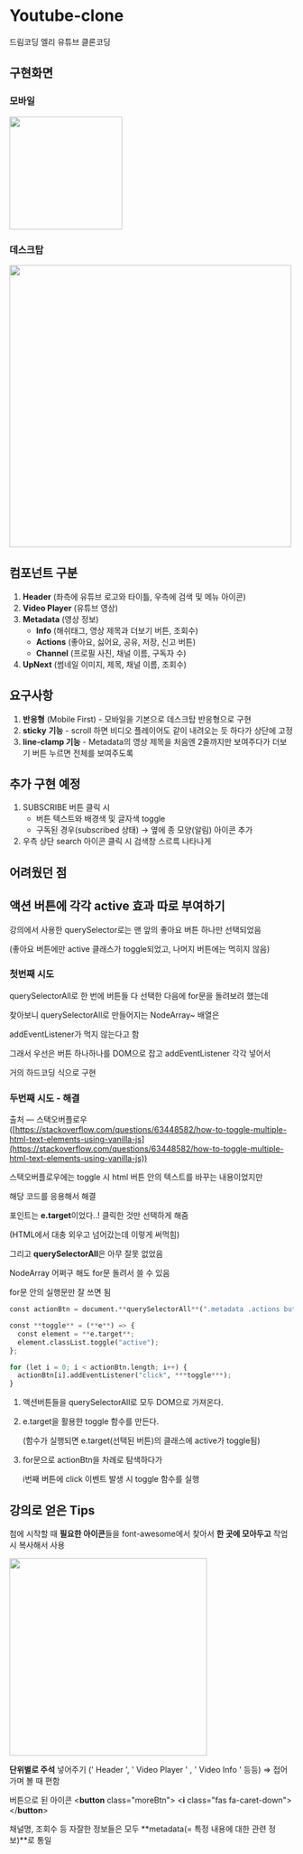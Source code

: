 # Youtube-clone
드림코딩 엘리 유튜브 클론코딩

## 구현화면
### 모바일
<img src="https://i.esdrop.com/d/KwrGH1p1Zl/JZQ54lv8dn.png" width="200" height="auto">

### 데스크탑
<img src="https://i.esdrop.com/d/KwrGH1p1Zl/PDuorpqjAE.png" width="500" height="auto">

## 컴포넌트 구분
1. **Header** (좌측에 유튜브 로고와 타이틀, 우측에 검색 및 메뉴 아이콘)
2. **Video Player** (유튜브 영상)
3. **Metadata** (영상 정보)
    - **Info** (해쉬태그, 영상 제목과 더보기 버튼, 조회수)
    - **Actions** (좋아요, 싫어요, 공유, 저장, 신고 버튼)
    - **Channel** (프로필 사진, 채널 이름, 구독자 수)
4. **UpNext** (썸네일 이미지, 제목, 채널 이름, 조회수)

## 요구사항
1. **반응형** (Mobile First) - 모바일을 기본으로 데스크탑 반응형으로 구현
2. **sticky** **기능** - scroll 하면 비디오 플레이어도 같이 내려오는 듯 하다가 상단에 고정
3. **line-clamp 기능** - Metadata의 영상 제목을 처음엔 2줄까지만 보여주다가 더보기 버튼 누르면 전체를 보여주도록

## 추가 구현 예정
1. SUBSCRIBE 버튼 클릭 시
    - 버튼 텍스트와 배경색 및 글자색 toggle
    - 구독된 경우(subscribed 상태) → 옆에 종 모양(알림) 아이콘 추가
2. 우측 상단 search 아이콘 클릭 시 검색창 스르륵 나타나게

## 어려웠던 점
## 액션 버튼에 각각 active 효과 따로 부여하기

강의에서 사용한 querySelector로는 맨 앞의 좋아요 버튼 하나만 선택되었음

(좋아요 버튼에만 active 클래스가 toggle되었고, 나머지 버튼에는 먹히지 않음)

### 첫번째 시도

querySelectorAll로 한 번에 버튼들 다 선택한 다음에 for문을 돌려보려 했는데

찾아보니 querySelectorAll로 만들어지는 NodeArray~ 배열은 

addEventListener가 먹지 않는다고 함

그래서 우선은 버튼 하나하나를 DOM으로 잡고 addEventListener 각각 넣어서 

거의 하드코딩 식으로 구현

### 두번째 시도 - 해결

출처 — 스택오버플로우 ([https://stackoverflow.com/questions/63448582/how-to-toggle-multiple-html-text-elements-using-vanilla-js](https://stackoverflow.com/questions/63448582/how-to-toggle-multiple-html-text-elements-using-vanilla-js))

스택오버플로우에는 toggle 시 html 버튼 안의 텍스트를 바꾸는 내용이었지만 

해당 코드를 응용해서 해결

포인트는 **e.target**이었다..! 클릭한 것만 선택하게 해줌

(HTML에서 대충 외우고 넘어갔는데 이렇게 써먹힘)

그리고 **querySelectorAll**은 아무 잘못 없었음

NodeArray 어쩌구 해도 for문 돌려서 쓸 수 있음

for문 안의 실행문만 잘 쓰면 됨

```python
const actionBtn = document.**querySelectorAll**(".metadata .actions button i");

const **toggle** = (**e**) => {
  const element = **e.target**;
  element.classList.toggle("active");
};

for (let i = 0; i < actionBtn.length; i++) {
  actionBtn[i].addEventListener("click", ***toggle***);
}
```

1. 액션버튼들을 querySelectorAll로 모두 DOM으로 가져온다.
2. e.target을 활용한 toggle 함수를 만든다.

    (함수가 실행되면 e.target(선택된 버튼)의 클래스에 active가 toggle됨)

3. for문으로 actionBtn을 차례로 탐색하다가 

    i번째 버튼에 click 이벤트 발생 시 toggle 함수를 실행
    
## 강의로 얻은 Tips

첨에 시작할 때 **필요한 아이콘**들을 
font-awesome에서 찾아서 **한 곳에 모아두고** 
작업 시 복사해서 사용

<img src="https://s3-us-west-2.amazonaws.com/secure.notion-static.com/16e44b36-3157-41f4-a39b-da4d1979f68a/Untitled.png" width="350" height="auto">

**단위별로 주석** 넣어주기 
(' Header ', ' Video Player ' , ' Video Info ' 등등)
   ⇒ 접어가며 볼 때 편함

버튼으로 된 아이콘
<**button** class="moreBtn">
    <**i** class="fas fa-caret-down"></i>
</**button**>

채널명, 조회수 등 자잘한 정보들은 
모두 **metadata(= 특정 내용에 대한 관련 정보)**로 통일
 
